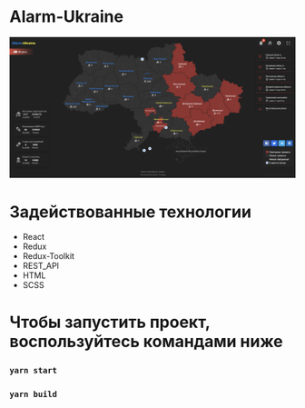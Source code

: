 # Alarm-Ukraine

![Energo-pro](https://github.com/v-saichuk/Alarm-Ukraine/raw/master/Alarm-Ukraine.png)

# Задействованные технологии

-   React
-   Redux
-   Redux-Toolkit
-   REST_API
-   HTML
-   SCSS

# Чтобы запустить проект, воспользуйтесь командами ниже

### `yarn start`

### `yarn build`
